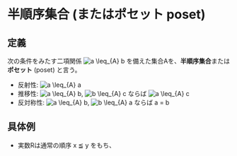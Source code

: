 # 半順序集合 (またはポセット poset)

## 定義

次の条件をみたす二項関係 <img src="https://latex.codecogs.com/gif.latex?a&space;\leq_{A}&space;b" title="a \leq_{A} b" /> を備えた集合Aを、**半順序集合**または**ポセット** (poset) と言う。

- 反射性: <img src="https://latex.codecogs.com/gif.latex?a&space;\leq_{A}&space;a" title="a \leq_{A} a" />
- 推移性: <img src="https://latex.codecogs.com/gif.latex?a&space;\leq_{A}&space;b" title="a \leq_{A} b" />, <img src="https://latex.codecogs.com/gif.latex?b&space;\leq_{A}&space;c" title="b \leq_{A} c" /> ならば <img src="https://latex.codecogs.com/gif.latex?a&space;\leq_{A}&space;c" title="a \leq_{A} c" />
- 反対称性: <img src="https://latex.codecogs.com/gif.latex?a&space;\leq_{A}&space;b" title="a \leq_{A} b" />, <img src="https://latex.codecogs.com/gif.latex?b&space;\leq_{A}&space;a" title="b \leq_{A} a" /> ならば a = b

## 具体例

- 実数Rは通常の順序 x ≦ y をもち、
